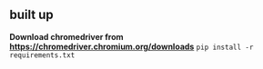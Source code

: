 ## built up
**Download chromedriver from https://chromedriver.chromium.org/downloads**
`pip install -r requirements.txt`
